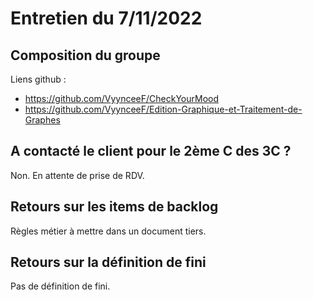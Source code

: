 # Entretien du 7/11/2022

## Composition du groupe

Liens github :
- https://github.com/VyynceeF/CheckYourMood
- https://github.com/VyynceeF/Edition-Graphique-et-Traitement-de-Graphes



## A contacté le client pour le 2ème C des 3C ?

Non.
En attente de prise de RDV.

## Retours sur les items de backlog


Règles métier à mettre dans un document tiers.

## Retours sur la définition de fini

Pas de définition de fini.

